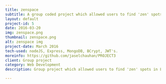 ```yaml
---
title: zenspace
subtitle: A group coded project which allowed users to find 'zen' spots in London based on their location.
layout: default
project-id: 5
date: 2016-03-20
img: zenspace.png
thumbnail: zenspace.png
alt: zenspace img
project-date: March 2016
tech-used: nodeJS, Express, MongoDB, BCrypt, JWT's.
moreinfo: https://github.com/jaselchauhan/PROJECT3
client: Group project
category: Web Development
description: Group project which allowed users to find 'zen' spots in London based on their location. Uses Google Places API, developed using NodeJS, Express, MongoDB, BCrypt, JWTs.

---
```

